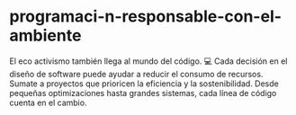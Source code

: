 # programaci-n-responsable-con-el-ambiente
El eco activismo también llega al mundo del código. 💻 Cada decisión en el diseño de software puede ayudar a reducir el consumo de recursos. Sumate a proyectos que prioricen la eficiencia y la sostenibilidad. Desde pequeñas optimizaciones hasta grandes sistemas, cada línea de código cuenta en el cambio.
